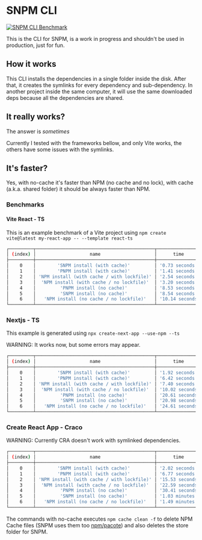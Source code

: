# SNPM CLI
[![SNPM CLI Benchmark](https://github.com/nachoaldamav/snpm/actions/workflows/tests.yml/badge.svg)](https://github.com/nachoaldamav/snpm/actions/workflows/tests.yml)

This is the CLI for SNPM, is a work in progress and shouldn't be used in production, just for fun.

## How it works

This CLI installs the dependencies in a single folder inside the disk. After that, it creates the symlinks for every dependency and sub-dependency.
In another project inside the same computer, it will use the same downloaded deps because all the dependencies are shared.

## It really works?
The answer is *sometimes*

Currently I tested with the frameworks bellow, and only Vite works, the others have some issues with the symlinks.

## It's faster?
Yes, with no-cache it's faster than NPM (no cache and no lock), with cache (a.k.a. shared folder) it should be always faster than NPM.

### Benchmarks

#### Vite React - TS
This is an example benchmark of a Vite project using `npm create vite@latest my-react-app -- --template react-ts`

```bash
┌─────────┬────────────────────────────────────────────┬─────────────────┐
│ (index) │                    name                    │      time       │
├─────────┼────────────────────────────────────────────┼─────────────────┤
│    0    │        'SNPM install (with cache)'         │ '0.73 seconds'  │
│    1    │        'PNPM install (with cache)'         │ '1.41 seconds'  │
│    2    │ 'NPM install (with cache / with lockfile)' │ '2.54 seconds'  │
│    3    │  'NPM install (with cache / no lockfile)'  │ '3.20 seconds'  │
│    4    │         'PNPM install (no cache)'          │ '8.53 seconds'  │
│    5    │         'SNPM install (no cache)'          │ '8.54 seconds'  │
│    6    │   'NPM install (no cache / no lockfile)'   │ '10.14 seconds' │
└─────────┴────────────────────────────────────────────┴─────────────────┘
```

### Nextjs - TS
This example is generated using `npx create-next-app --use-npm --ts`

WARNING: It works now, but some errors may appear.

```bash
┌─────────┬────────────────────────────────────────────┬─────────────────┐
│ (index) │                    name                    │      time       │
├─────────┼────────────────────────────────────────────┼─────────────────┤
│    0    │        'SNPM install (with cache)'         │ '1.92 seconds'  │
│    1    │        'PNPM install (with cache)'         │ '6.42 seconds'  │
│    2    │ 'NPM install (with cache / with lockfile)' │ '7.40 seconds'  │
│    3    │  'NPM install (with cache / no lockfile)'  │ '10.02 seconds' │
│    4    │         'PNPM install (no cache)'          │ '20.61 seconds' │
│    5    │         'SNPM install (no cache)'          │ '20.98 seconds' │
│    6    │   'NPM install (no cache / no lockfile)'   │ '24.61 seconds' │
└─────────┴────────────────────────────────────────────┴─────────────────┘
```

### Create React App - Craco

WARNING: Currently CRA doesn't work with symlinked dependencies.

```bash
┌─────────┬────────────────────────────────────────────┬─────────────────┐
│ (index) │                    name                    │      time       │
├─────────┼────────────────────────────────────────────┼─────────────────┤
│    0    │        'SNPM install (with cache)'         │ '2.02 seconds'  │
│    1    │        'PNPM install (with cache)'         │ '6.77 seconds'  │
│    2    │ 'NPM install (with cache / with lockfile)' │ '15.53 seconds' │
│    3    │  'NPM install (with cache / no lockfile)'  │ '22.59 seconds' │
│    4    │         'PNPM install (no cache)'          │ '30.41 seconds' │
│    5    │         'SNPM install (no cache)'          │ '1.03 minutes'  │
│    6    │   'NPM install (no cache / no lockfile)'   │ '1.49 minutes'  │
└─────────┴────────────────────────────────────────────┴─────────────────┘
```

The commands with no-cache executes `npm cache clean -f` to delete NPM Cache files (SNPM uses them too [npm/pacote](https://github.com/npm/pacote)) and also deletes the store folder for SNPM.
